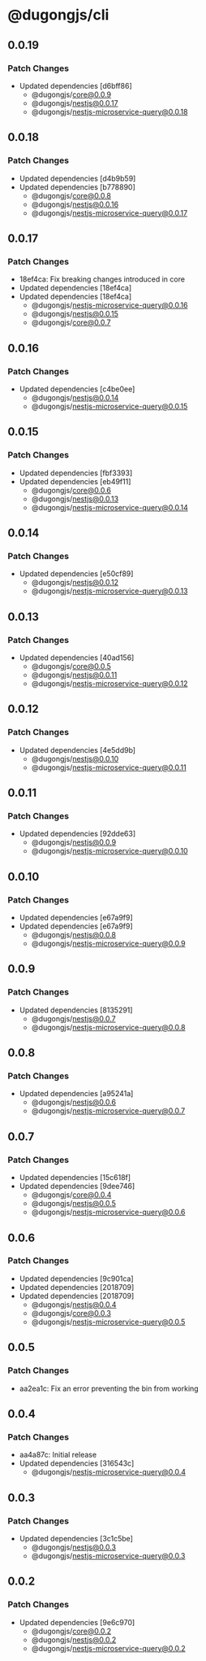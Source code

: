 # @dugongjs/cli

## 0.0.19

### Patch Changes

- Updated dependencies [d6bff86]
    - @dugongjs/core@0.0.9
    - @dugongjs/nestjs@0.0.17
    - @dugongjs/nestjs-microservice-query@0.0.18

## 0.0.18

### Patch Changes

- Updated dependencies [d4b9b59]
- Updated dependencies [b778890]
    - @dugongjs/core@0.0.8
    - @dugongjs/nestjs@0.0.16
    - @dugongjs/nestjs-microservice-query@0.0.17

## 0.0.17

### Patch Changes

- 18ef4ca: Fix breaking changes introduced in core
- Updated dependencies [18ef4ca]
- Updated dependencies [18ef4ca]
    - @dugongjs/nestjs-microservice-query@0.0.16
    - @dugongjs/nestjs@0.0.15
    - @dugongjs/core@0.0.7

## 0.0.16

### Patch Changes

- Updated dependencies [c4be0ee]
    - @dugongjs/nestjs@0.0.14
    - @dugongjs/nestjs-microservice-query@0.0.15

## 0.0.15

### Patch Changes

- Updated dependencies [fbf3393]
- Updated dependencies [eb49f11]
    - @dugongjs/core@0.0.6
    - @dugongjs/nestjs@0.0.13
    - @dugongjs/nestjs-microservice-query@0.0.14

## 0.0.14

### Patch Changes

- Updated dependencies [e50cf89]
    - @dugongjs/nestjs@0.0.12
    - @dugongjs/nestjs-microservice-query@0.0.13

## 0.0.13

### Patch Changes

- Updated dependencies [40ad156]
    - @dugongjs/core@0.0.5
    - @dugongjs/nestjs@0.0.11
    - @dugongjs/nestjs-microservice-query@0.0.12

## 0.0.12

### Patch Changes

- Updated dependencies [4e5dd9b]
    - @dugongjs/nestjs@0.0.10
    - @dugongjs/nestjs-microservice-query@0.0.11

## 0.0.11

### Patch Changes

- Updated dependencies [92dde63]
    - @dugongjs/nestjs@0.0.9
    - @dugongjs/nestjs-microservice-query@0.0.10

## 0.0.10

### Patch Changes

- Updated dependencies [e67a9f9]
- Updated dependencies [e67a9f9]
    - @dugongjs/nestjs@0.0.8
    - @dugongjs/nestjs-microservice-query@0.0.9

## 0.0.9

### Patch Changes

- Updated dependencies [8135291]
    - @dugongjs/nestjs@0.0.7
    - @dugongjs/nestjs-microservice-query@0.0.8

## 0.0.8

### Patch Changes

- Updated dependencies [a95241a]
    - @dugongjs/nestjs@0.0.6
    - @dugongjs/nestjs-microservice-query@0.0.7

## 0.0.7

### Patch Changes

- Updated dependencies [15c618f]
- Updated dependencies [9dee746]
    - @dugongjs/core@0.0.4
    - @dugongjs/nestjs@0.0.5
    - @dugongjs/nestjs-microservice-query@0.0.6

## 0.0.6

### Patch Changes

- Updated dependencies [9c901ca]
- Updated dependencies [2018709]
- Updated dependencies [2018709]
    - @dugongjs/nestjs@0.0.4
    - @dugongjs/core@0.0.3
    - @dugongjs/nestjs-microservice-query@0.0.5

## 0.0.5

### Patch Changes

- aa2ea1c: Fix an error preventing the bin from working

## 0.0.4

### Patch Changes

- aa4a87c: Initial release
- Updated dependencies [316543c]
    - @dugongjs/nestjs-microservice-query@0.0.4

## 0.0.3

### Patch Changes

- Updated dependencies [3c1c5be]
    - @dugongjs/nestjs@0.0.3
    - @dugongjs/nestjs-microservice-query@0.0.3

## 0.0.2

### Patch Changes

- Updated dependencies [9e6c970]
    - @dugongjs/core@0.0.2
    - @dugongjs/nestjs@0.0.2
    - @dugongjs/nestjs-microservice-query@0.0.2
